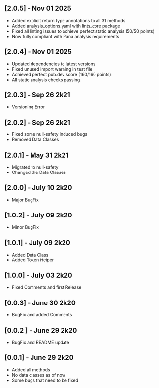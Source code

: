 ## [2.0.5] - Nov 01 2025
* Added explicit return type annotations to all 31 methods
* Added analysis_options.yaml with lints_core package
* Fixed all linting issues to achieve perfect static analysis (50/50 points)
* Now fully compliant with Pana analysis requirements

## [2.0.4] - Nov 01 2025
* Updated dependencies to latest versions
* Fixed unused import warning in test file
* Achieved perfect pub.dev score (160/160 points)
* All static analysis checks passing

## [2.0.3] - Sep 26 2k21
* Versioning Error

## [2.0.2] - Sep 26 2k21
* Fixed some null-safety induced bugs
* Removed Data Classes

## [2.0.1] - May 31 2k21
* Migrated to null-safety
* Changed the Data Classes

## [2.0.0] - July 10 2k20
* Major BugFix

## [1.0.2] - July 09 2k20
* Minor BugFix

## [1.0.1] - July 09 2k20
* Added Data Class
* Added Token Helper

## [1.0.0] - July 03 2k20
* Fixed Comments and first Release

## [0.0.3] - June 30 2k20
* BugFix and added Comments

## [0.0.2 ] - June 29 2k20
* BugFix and README update

## [0.0.1] - June 29 2k20
* Added all methods
* No data classes as of now
* Some bugs that need to be fixed
